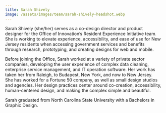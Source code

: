 ```yaml
---
title: Sarah Shively
image: /assets/images/team/sarah-shively-headshot.webp
---
```


Sarah Shively (she/her) serves as a co-design director and product designer for the Office of Innovation’s Resident Experience Initiative team. She is working to elevate experience, accessibility, and ease of use for New Jersey residents when accessing government services and benefits through research, prototyping, and creating designs for web and mobile.

Before joining the Office, Sarah worked at a variety of private sector companies, developing the user experience of complex data cleaning, enterprise service management, and IT operation software. Her work has taken her from Raleigh, to Budapest, New York, and now to New Jersey. She has worked for a Fortune 50 company, as well as small design studios and agencies. Her design practices center around co-creation, accessibility, human-centered design, and making the complex simple and beautiful.

Sarah graduated from North Carolina State University with a Bachelors in Graphic Design. 
